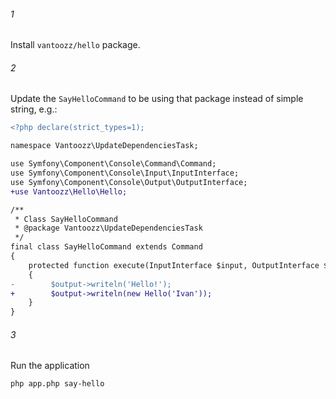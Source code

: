 ###### 1

Install `vantoozz/hello` package.

###### 2

Update the `SayHelloCommand` to be using that package instead of simple string, e.g.:


```diff
<?php declare(strict_types=1);

namespace Vantoozz\UpdateDependenciesTask;

use Symfony\Component\Console\Command\Command;
use Symfony\Component\Console\Input\InputInterface;
use Symfony\Component\Console\Output\OutputInterface;
+use Vantoozz\Hello\Hello;

/**
 * Class SayHelloCommand
 * @package Vantoozz\UpdateDependenciesTask
 */
final class SayHelloCommand extends Command
{   
    protected function execute(InputInterface $input, OutputInterface $output): int
    {
-        $output->writeln('Hello!');
+        $output->writeln(new Hello('Ivan'));
    }
}
```
###### 3

Run the application

```shell
php app.php say-hello
```
